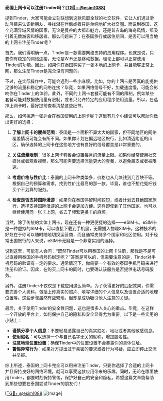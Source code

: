 **泰国上网卡可以注册Tinder吗？[[TG💪+ @esim1088](https://t.me/s/esim1088)]**

提到Tinder，大家可能会立刻联想到这款风靡全球的社交软件，它让人们通过滑动屏幕来认识新朋友、寻找潜在伴侣或者只是单纯地扩大社交圈。而说到泰国，这个充满异域风情的国家，无论是曼谷的大都市魅力，还是普吉岛的海岛风情，都吸引着无数游客和移居者。那么问题来了：在泰国旅行或居住期间，是否可以用当地的上网卡注册Tinder呢？

首先，我们得明确一点，Tinder是一款需要网络支持的应用程序。也就是说，只要你有稳定的网络连接，无论是WiFi还是移动数据，理论上都可以正常使用Tinder的功能。因此，如果你在泰国购买了一张本地的上网卡，并且能够正常上网，那么注册Tinder是完全没有问题的。

不过，在实际操作中，可能会遇到一些小麻烦。比如，你的上网卡是否真的能提供足够的流量和稳定的网络连接？毕竟，如果网络信号不好，加载速度慢，可能会影响你在Tinder上的体验。此外，不同的上网卡套餐可能有不同的限制，例如某些套餐可能对数据使用量有限制，或者只允许特定的应用程序使用流量。所以，在选择上网卡时，最好提前查看清楚这些细节。

那么，如何挑选一张适合在泰国使用的上网卡呢？这里有几个小建议可以帮助你做出更好的选择：

1. **了解上网卡的覆盖范围**：泰国是一个面积不算太大的国家，但不同地区的网络覆盖情况可能会有所不同。如果你计划在偏远地区旅行，比如清迈附近的山区，确保选择的上网卡在这些地方也有良好的信号覆盖是非常重要的。

2. **关注流量限制**：很多上网卡套餐会设置每月的流量上限。如果你经常使用社交媒体或者观看视频，那么可能需要选择流量更大的套餐，以避免超支或者被限速。

3. **考虑价格与性价比**：泰国的上网卡种类繁多，价格也从几块钱到几百块不等。根据自己的预算和需求，找到性价比最高的那一款。毕竟，谁也不想花冤枉钱买个不划算的服务。

4. **检查是否支持国际漫游**：如果你在泰国停留时间较短，或者计划去其他国家旅行，选择支持国际漫游的上网卡会更加方便。这样即使到了其他国家，也可以继续使用同一张卡上网，省去了频繁更换卡的麻烦。

当然，除了传统的实体上网卡，现在还有一种更便捷的选择——eSIM卡。eSIM卡是一种虚拟的SIM卡，可以直接下载到手机里，无需插入物理SIM卡。这种技术的好处在于你可以随时随地切换运营商，而且通常支持多个国家和地区使用。对于经常出国旅行的人来说，eSIM卡无疑是一个非常实用的选择。

说到这里，可能有人会问：“既然Tinder可以用泰国的上网卡注册，那我是不是可以直接用泰国的手机号码绑定呢？”答案是可以的，但需要注意的是，Tinder对手机号码的验证有一定的要求。通常情况下，你需要一个有效的泰国手机号码来进行注册和验证。因此，在购买上网卡的同时，也要确认该服务是否提供电话号码服务。

另外，注册Tinder不仅仅是下载应用这么简单。为了获得更好的匹配效果，你需要完善个人资料，包括上传真实的照片、填写详细的个人信息以及设置合适的地理位置等。这些步骤虽然有些繁琐，但却是成功吸引他人注意的关键。

最后，关于使用Tinder的安全性问题，这也是很多人关心的重点。毕竟，在这样一个开放的平台上，如何保护自己的隐私和安全显得尤为重要。以下是一些实用的小贴士：

- **谨慎分享个人信息**：不要轻易透露自己的真实姓名、地址或者其他敏感信息。
- **使用假名**：可以选择一个与自己名字无关的昵称，增加匿名性。
- **注意地理位置设置**：确保Tinder中的位置设置不会暴露你的具体住址。
- **警惕异常行为**：如果对方提出过于亲密的要求或者行为可疑，应立即停止交流并举报。

综上所述，泰国的上网卡完全可以用来注册Tinder，只要你选择了合适的上网卡并且保持良好的网络环境，就可以享受这款应用带来的乐趣。同时，无论在哪里使用Tinder，都要时刻保持警惕，保护好自己的安全和隐私。希望这篇文章能帮助到那些想要在泰国尝试Tinder的朋友们！

[[TG💪+ @esim1088](https://t.me/s/esim1088) ![Image](https://i.postimg.cc/4NQfJmqS/Snipaste-2025-05-13-00-14-12.png)]